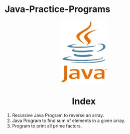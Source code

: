 # Java-Practice-Programs
<p align="center"> <img src="Java.png" alt="java" width="150" height="200"/> </p>
<h1 align="center"> Index </h1>

1) Recursive Java Program to reverse an array.
2) Java Program to find sum of elements in a given array.
3) Program to print all prime factors.
